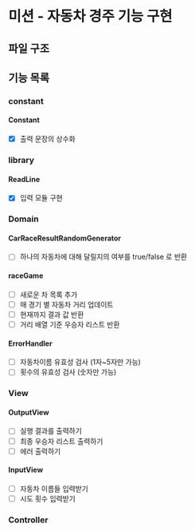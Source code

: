 # 미션 - 자동차 경주 기능 구현

## 파일 구조

## 기능 목록

### constant
#### Constant
- [x] 출력 문장의 상수화
### library
#### ReadLine
- [x] 입력 모듈 구현
### Domain

#### CarRaceResultRandomGenerator

- [ ] 하나의 자동차에 대해 달릴지의 여부를 true/false 로 반환

#### raceGame

- [ ] 새로운 차 목록 추가
- [ ] 매 경기 별 자동차 거리 업데이트
- [ ] 현재까지 결과 값 반환
- [ ] 거리 배열 기준 우승자 리스트 반환

#### ErrorHandler

- [ ] 자동차이름 유효성 검사 (1자~5자만 가능)
- [ ] 횟수의 유효성 검사 (숫자만 가능)
### View

#### OutputView

- [ ] 실행 결과를 출력하기
- [ ] 최종 우승자 리스트 출력하기
- [ ] 에러 출력하기

#### InputView

- [ ] 자동차 이름들 입력받기
- [ ] 시도 횟수 입력받기

### Controller